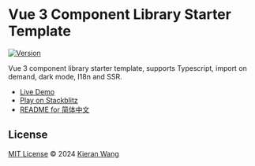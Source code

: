 # Vue 3 Component Library Starter Template

[![Version](https://img.shields.io/github/v/release/starter-collective/starter-ui-vue3?style=flat&label=%20&color=%2309090b)](https://github.com/starter-collective/starter-ui-vue3/releases)

Vue 3 component library starter template, supports Typescript, import on demand, dark mode, I18n and SSR. 

- [Live Demo](https://starter-ui-vue3.netlify.app/)
- [Play on Stackblitz](https://stackblitz.com/github/starter-collective/starter-ui-vue3)
- [README for 简体中文](./README.zh-CN.md)

## License

[MIT License](./LICENSE) © 2024 [Kieran Wang](https://github.com/kieranwv/)
